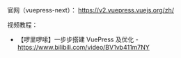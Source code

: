 官网（vuepress-next）： <https://v2.vuepress.vuejs.org/zh/>

视频教程：

+ 【啰里啰嗦】一步步搭建 VuePress 及优化 - <https://www.bilibili.com/video/BV1vb411m7NY>
